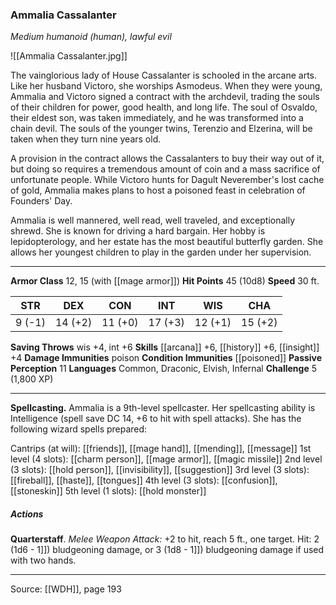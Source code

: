### Ammalia Cassalanter
_Medium humanoid (human), lawful evil_

![[Ammalia Cassalanter.jpg]]

The vainglorious lady of House Cassalanter is schooled in the arcane arts. Like her husband Victoro, she worships Asmodeus. When they were young, Ammalia and Victoro signed a contract with the archdevil, trading the souls of their children for power, good health, and long life. The soul of Osvaldo, their eldest son, was taken immediately, and he was transformed into a chain devil. The souls of the younger twins, Terenzio and Elzerina, will be taken when they turn nine years old.

A provision in the contract allows the Cassalanters to buy their way out of it, but doing so requires a tremendous amount of coin and a mass sacrifice of unfortunate people. While Victoro hunts for Dagult Neverember's lost cache of gold, Ammalia makes plans to host a poisoned feast in celebration of Founders' Day.

Ammalia is well mannered, well read, well traveled, and exceptionally shrewd. She is known for driving a hard bargain. Her hobby is lepidopterology, and her estate has the most beautiful butterfly garden. She allows her youngest children to play in the garden under her supervision.






---

**Armor Class** 12, 15 (with [[mage armor]])
**Hit Points** 45 (10d8)
**Speed** 30 ft.

| STR     | DEX     | CON     | INT     | WIS     | CHA     |
|---------|---------|---------|---------|---------|---------|
| 9 (-1) | 14 (+2) | 11 (+0) | 17 (+3) | 12 (+1) | 15 (+2) |

**Saving Throws** wis +4, int +6
**Skills** [[arcana]] +6, [[history]] +6, [[insight]] +4
**Damage Immunities** poison
**Condition Immunities** [[poisoned]]
**Passive Perception** 11
**Languages** Common, Draconic, Elvish, Infernal
**Challenge** 5 (1,800 XP)

---

**Spellcasting.** Ammalia is a 9th-level spellcaster. Her spellcasting ability is Intelligence (spell save DC 14, +6 to hit with spell attacks). She has the following wizard spells prepared:

Cantrips (at will): [[friends]], [[mage hand]], [[mending]], [[message]]
1st level (4 slots): [[charm person]], [[mage armor]], [[magic missile]]
2nd level (3 slots): [[hold person]], [[invisibility]], [[suggestion]]
3rd level (3 slots): [[fireball]], [[haste]], [[tongues]]
4th level (3 slots): [[confusion]], [[stoneskin]]
5th level (1 slots): [[hold monster]]

##### Actions
**Quarterstaff**. _Melee Weapon Attack:_ +2 to hit, reach 5 ft., one target. Hit: 2 (1d6 - 1]]) bludgeoning damage, or 3 (1d8 - 1]]) bludgeoning damage if used with two hands.


---

Source: [[WDH]], page 193